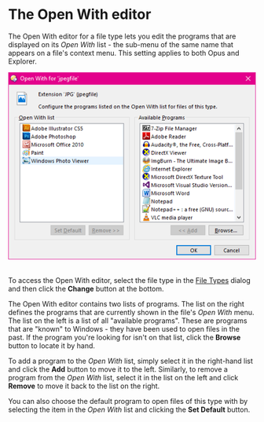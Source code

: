 # The Open With editor

The Open With editor for a file type lets you edit the programs that are displayed on its *Open With* list - the sub-menu of the same name that appears on a file's context menu. This setting applies to both Opus and Explorer.

![](/Manual/images/media/open_with_for_jpegfile.png) 

  
To access the Open With editor, select the file type in the [File Types](/Manual/file_types/README.md) dialog and then click the **Change** button at the bottom.

The Open With editor contains two lists of programs. The list on the right defines the programs that are currently shown in the file's *Open With* menu. The list on the left is a list of all "available programs". These are programs that are "known" to Windows - they have been used to open files in the past. If the program you're looking for isn't on that list, click the **Browse** button to locate it by hand.

To add a program to the *Open With* list, simply select it in the right-hand list and click the **Add** button to move it to the left. Similarly, to remove a program from the *Open With* list, select it in the list on the left and click **Remove** to move it back to the list on the right.

You can also choose the default program to open files of this type with by selecting the item in the *Open With* list and clicking the **Set Default** button.
